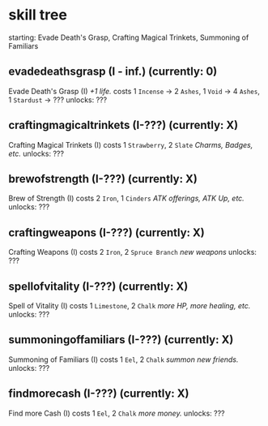 # skill tree

starting: Evade Death's Grasp, Crafting Magical Trinkets, Summoning of Familiars

## evadedeathsgrasp (I - inf.) (currently: 0)

Evade Death's Grasp (I)
*+1 life.*
costs 1 `Incense` -> 2 `Ashes`, 1 `Void` -> 4 `Ashes`, 1 `Stardust` -> ???
unlocks: ???

## craftingmagicaltrinkets (I-???) (currently: X)

Crafting Magical Trinkets (I)
costs 1 `Strawberry`, 2 `Slate`
*Charms, Badges, etc.*
unlocks: ???

## brewofstrength (I-???) (currently: X)

Brew of Strength (I)
costs 2 `Iron`, 1 `Cinders`
*ATK offerings, ATK Up, etc.*
unlocks: ???

## craftingweapons (I-???) (currently: X)

Crafting Weapons (I)
costs 2 `Iron`, 2 `Spruce Branch`
*new weapons*
unlocks: ???

## spellofvitality (I-???) (currently: X)

Spell of Vitality (I)
costs 1 `Limestone`, 2 `Chalk`
*more HP, more healing, etc.*
unlocks: ???

## summoningoffamiliars (I-???) (currently: X)

Summoning of Familiars (I)
costs 1 `Eel`, 2 `Chalk`
*summon new friends.*
unlocks: ???

## findmorecash (I-???) (currently: X)

Find more Cash (I)
costs 1 `Eel`, 2 `Chalk`
*more money.*
unlocks: ???